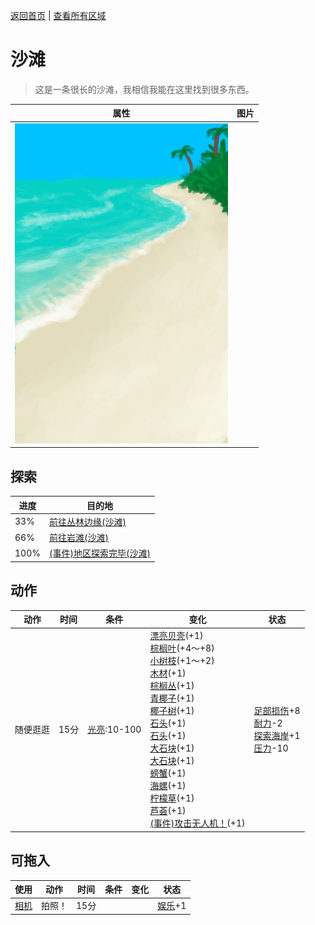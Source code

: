 [返回首页](index.md)   |  [查看所有区域](area.md)
# 沙滩  
> 这是一条很长的沙滩，我相信我能在这里找到很多东西。  
  
  属性  |   图片   
 ----  |  ----:   
   |  ![](Sprite/Beach.png)   
  
## 探索  
进度  |  目的地  
----  |  ----  
33%  |  [前往丛林边缘(沙滩)](Path_BeachToOutskirts.md)  
66%  |  [前往岩滩(沙滩)](Path_BeachToRocks.md)  
100%  |  [(事件)地区探索完毕(沙滩)](Event_BeachExplored.md)  
## 动作  
动作  |  时间  |  条件  |  变化  |  状态  
----  |  ----  |  ----  |  ----  |  ----  
随便逛逛  |  15分  |  [光亮](Light.md):10-100  |  [漂亮贝壳](SeashellsPretty.md)(+1)<br>[棕榈叶](PalmFronds.md)(+4～+8)<br>[小树枝](Sticks.md)(+1～+2)<br>[木材](Wood.md)(+1)<br>[棕榈丛](PalmBush.md)(+1)<br>[青椰子](CoconutHusked.md)(+1)<br>[椰子树](PalmTreeNew.md)(+1)<br>[石头](Stone.md)(+1)<br>[石头](Stone.md)(+1)<br>[大石块](StoneHeavy.md)(+1)<br>[大石块](StoneHeavy.md)(+1)<br>[螃蟹](Crab.md)(+1)<br>[海螺](Conch.md)(+1)<br>[柠檬草](Lemongrass.md)(+1)<br>[芦荟](AloeVera.md)(+1)<br>[(事件)攻击无人机！](Event_DroneFight.md)(+1)  |  [足部损伤](FootDamage.md)+8<br>[耐力](Stamina.md)-2<br>[探索海岸](Exploration_Beach.md)+1<br>[压力](Stress.md)-10  
## 可拖入  
使用  |  动作  |  时间  |  条件  |  变化  |  状态  
----  |  ----  |  ----  |  ----  |  ----  |  ----  
[相机](Camera.md)  |  拍照！  |  15分  |    |    |  [娱乐](Entertainment.md)+1  
